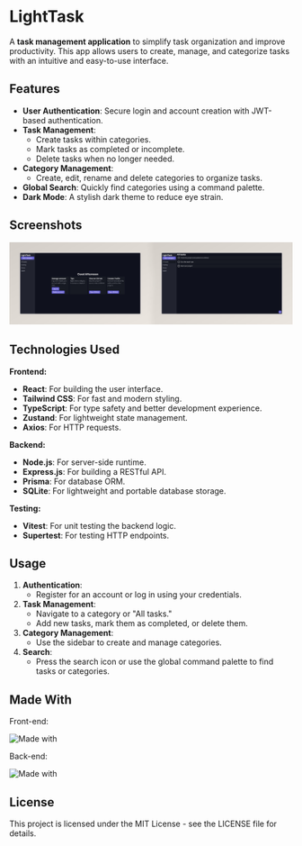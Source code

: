 # LightTask

A **task management application** to simplify task organization and improve productivity. This app allows users to
create, manage, and categorize tasks with an intuitive and easy-to-use interface.

## Features

-   **User Authentication**: Secure login and account creation with JWT-based authentication.
-   **Task Management**:
    -   Create tasks within categories.
    -   Mark tasks as completed or incomplete.
    -   Delete tasks when no longer needed.
-   **Category Management**:
    -   Create, edit, rename and delete categories to organize tasks.
-   **Global Search**: Quickly find categories using a command palette.
-   **Dark Mode**: A stylish dark theme to reduce eye strain.

## Screenshots

![LightTask screenshot](screenshots.jpeg)

## Technologies Used

**Frontend:**

-   **React**: For building the user interface.
-   **Tailwind CSS**: For fast and modern styling.
-   **TypeScript**: For type safety and better development experience.
-   **Zustand**: For lightweight state management.
-   **Axios**: For HTTP requests.

**Backend:**

-   **Node.js**: For server-side runtime.
-   **Express.js**: For building a RESTful API.
-   **Prisma**: For database ORM.
-   **SQLite**: For lightweight and portable database storage.

**Testing:**

-   **Vitest**: For unit testing the backend logic.
-   **Supertest**: For testing HTTP endpoints.

## Usage

1. **Authentication**:
    - Register for an account or log in using your credentials.
2. **Task Management**:
    - Navigate to a category or "All tasks."
    - Add new tasks, mark them as completed, or delete them.
3. **Category Management**:
    - Use the sidebar to create and manage categories.
4. **Search**:
    - Press the search icon or use the global command palette to find tasks or categories.

## Made With

Front-end:

![Made with](https://skillicons.dev/icons?i=react,tailwindcss,typescript)

Back-end:

![Made with](https://skillicons.dev/icons?i=nodejs,expressjs,prisma,sqlite)

## License

This project is licensed under the MIT License - see the LICENSE file for details.
